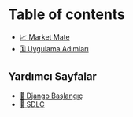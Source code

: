 # Table of contents

* [📈 Market Mate](README.md)
* [🗓️ Uygulama Adımları](uygulama-adimlari.md)

## Yardımcı Sayfalar

* [🐢 Django Başlangıç](yardimci-sayfalar/django-baslangic.md)
* [🔁 SDLC](yardimci-sayfalar/sdlc.md)
